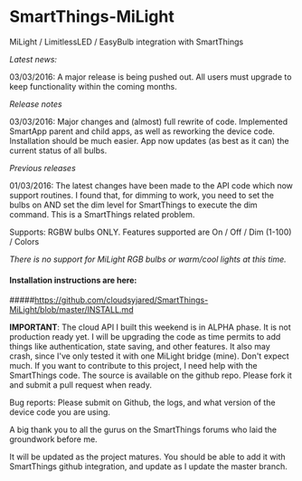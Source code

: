 # SmartThings-MiLight
MiLight / LimitlessLED / EasyBulb integration with SmartThings

*Latest news:*

03/03/2016: A major release is being pushed out. All users must upgrade to keep functionality within the coming months.

*Release notes*

03/03/2016: Major changes and (almost) full rewrite of code. Implemented SmartApp parent and child apps, as well as reworking the device code. Installation should be much easier. App now updates (as best as it can) the current status of all bulbs.

*Previous releases*

01/03/2016: The latest changes have been made to the API code which now support routines. I found that, for dimming to work, you need to set the bulbs on AND set the dim level for SmartThings to execute the dim command. This is a SmartThings related problem.

Supports: RGBW bulbs ONLY. Features supported are On / Off / Dim (1-100) / Colors

*There is no support for MiLight RGB bulbs or warm/cool lights at this time.*

#### Installation instructions are here: 
#####https://github.com/cloudsyjared/SmartThings-MiLight/blob/master/INSTALL.md


**IMPORTANT**: The cloud API I built this weekend is in ALPHA phase. It is not production ready yet. I will be upgrading the code as time permits to add things like authentication, state saving, and other features. It also may crash, since I've only tested it with one MiLight bridge (mine). Don't expect much. If you want to contribute to this project, I need help with the SmartThings code. The source is available on the github repo. Please fork it and submit a pull request when ready.

Bug reports: Please submit on Github, the logs, and what version of the device code you are using.

A big thank you to all the gurus on the SmartThings forums who laid the groundwork before me.

It will be updated as the project matures. You should be able to add it with SmartThings github integration, and update as I update the master branch.
